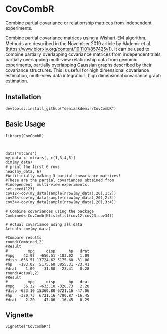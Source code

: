 # CovCombR
Combine partial covariance or relationship matrices from independent experiments.

Combine partial covariance matrices using a Wishart-EM algorithm. 
Methods are described in the November 2019 article by Akdemir et al. (<https://www.biorxiv.org/content/10.1101/857425v1>).
It can be used to combine partially overlapping covariance matrices from independent trials, partially overlapping multi-view relationship data from genomic experiments, partially overlapping Gaussian graphs described by their covariance structures. This is useful for high dimensional covariance estimation, multi-view data integration, high dimensional covariance graph estimation.


## Installation
```
devtools::install_github("denizakdemir/CovCombR")
```


## Basic Usage

```
library(CovCombR)



data("mtcars")
my_data <- mtcars[, c(1,3,4,5)]
dim(my_data)
# print the first 6 rows
head(my_data, 6)
#Artificially making 3 partial covariance matrices! 
#These are the partial covariances obtained from 
#independent  multi-view experiments.
set.seed(123)
cov12<-cov(my_data[sample(nrow(my_data),20),1:2])
cov23<-cov(my_data[sample(nrow(my_data),20),2:3])
cov34<-cov(my_data[sample(nrow(my_data),20),3:4])

# Combine covariances using the package
Combined<-CovComb(Klist=list(cov12,cov23,cov34))

# Actual covariance using all data
Actual<-cov(my_data)

#Compare results
round(Combined,2)
#Result
#         mpg     disp      hp   drat
#mpg    42.97  -656.51 -183.02   1.09
#disp -656.51 13724.62 5175.68 -31.00
#hp   -183.02  5175.68 3855.31 -23.41
#drat    1.09   -31.00  -23.41   0.28
round(Actual,2)
#Result
#         mpg     disp      hp   drat
#mpg    36.32  -633.10 -320.73   2.20
#disp -633.10 15360.80 6721.16 -47.06
#hp   -320.73  6721.16 4700.87 -16.45
#drat    2.20   -47.06  -16.45   0.29
```



## Vignette


```
vignette("CovCombR")
```
